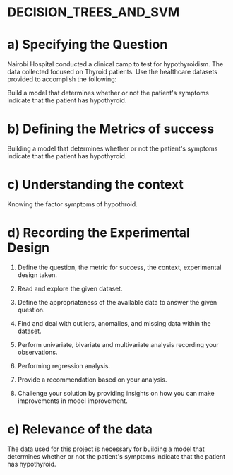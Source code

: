 # DECISION_TREES_AND_SVM

# a) Specifying the Question

Nairobi Hospital conducted a clinical camp to test for hypothyroidism. The data collected focused on Thyroid patients. Use the healthcare datasets provided to accomplish the following:

Build a model that determines whether or not the patient's symptoms indicate that the patient has hypothyroid.

# b) Defining the Metrics of success

Building a model that determines whether or not the patient's symptoms indicate that the patient has hypothyroid.

# c) Understanding the context

Knowing the factor symptoms of hypothroid.

# d) Recording the Experimental Design

1. Define the question, the metric for success, the context, experimental design taken.

2. Read and explore the given dataset.

3. Define the appropriateness of the available data to answer the given question.

4. Find and deal with outliers, anomalies, and missing data within the dataset.

5. Perform univariate, bivariate and multivariate analysis recording your observations.

6. Performing regression analysis.

7. Provide a recommendation based on your analysis.

8. Challenge your solution by providing insights on how you can make improvements in model improvement.

# e) Relevance of the data

The data used for this project is necessary for building a model that determines whether or not the patient's symptoms indicate that the patient has hypothyroid.
